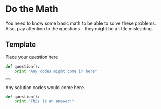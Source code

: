 # Do the Math

You need to know some basic math to be able to solve these problems. Also, pay attention to the questions - they might be a little misleading.

## Template

Place your question here

```Python
def question():
    print "Any codes might come in here"
```

<button class="section" target="solution" show="Show solution" hide="Hide solution"></button>

<!--sec data-title="Solution" data-id="solution" data-show=false ces-->
Any solution codes would come here.
```Python
def question():
    print "This is an answer!"
```
<!--endsec-->

